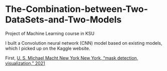 # The-Combination-between-Two-DataSets-and-Two-Models
Project of Machine Learning course in KSU


I built a Convolution neural network (CNN) model based on existing models, which I picked up on the Kaggle website.

First,
[U. S. Michael Macht New York New York, “mask detection, visualization,” 2021](https://www.kaggle.com/michaelcripman/maskdetection-visualization.)



